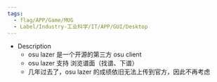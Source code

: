 ```yaml
---
tags:
  - flag/APP/Game/MUG
  - Label/Industry-工业科学/IT/APP/GUI/Desktop
---
```


- Description
    - osu lazer 是一个开源的第三方 osu client
    - osu lazer 支持 浏览谱面（找谱、下谱）
    - 几年过去了，osu lazer 的成绩依旧无法上传到官方，因此不再考虑
